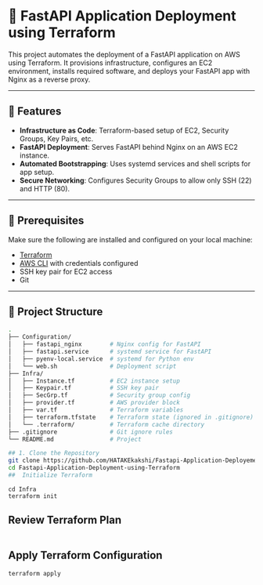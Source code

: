 # 🚀 FastAPI Application Deployment using Terraform

This project automates the deployment of a FastAPI application on AWS using Terraform. It provisions infrastructure, configures an EC2 environment, installs required software, and deploys your FastAPI app with Nginx as a reverse proxy.

---

## 🌟 Features

- **Infrastructure as Code**: Terraform-based setup of EC2, Security Groups, Key Pairs, etc.
- **FastAPI Deployment**: Serves FastAPI behind Nginx on an AWS EC2 instance.
- **Automated Bootstrapping**: Uses systemd services and shell scripts for app setup.
- **Secure Networking**: Configures Security Groups to allow only SSH (22) and HTTP (80).

---

## 🔧 Prerequisites

Make sure the following are installed and configured on your local machine:

- [Terraform](https://developer.hashicorp.com/terraform/downloads)
- [AWS CLI](https://docs.aws.amazon.com/cli/latest/userguide/install-cliv2.html) with credentials configured
- SSH key pair for EC2 access
- Git

---

## 📁 Project Structure

```bash
.
├── Configuration/
│   ├── fastapi_nginx        # Nginx config for FastAPI
│   ├── fastapi.service      # systemd service for FastAPI
│   ├── pyenv-local.service  # systemd for Python env
│   └── web.sh               # Deployment script
├── Infra/
│   ├── Instance.tf          # EC2 instance setup
│   ├── Keypair.tf           # SSH key pair
│   ├── SecGrp.tf            # Security group config
│   ├── provider.tf          # AWS provider block
│   ├── var.tf               # Terraform variables
│   ├── terraform.tfstate    # Terraform state (ignored in .gitignore)
│   └── .terraform/          # Terraform cache directory
├── .gitignore               # Git ignore rules
└── README.md                # Project 

## 1. Clone the Repository
git clone https://github.com/HATAKEkakshi/Fastapi-Application-Deployement-using-Terraform.git
cd Fastapi-Application-Deployment-using-Terraform
##  Initialize Terraform
```
```
cd Infra
terraform init
```

## Review Terraform Plan
```terraform plan
```
## Apply Terraform Configuration
```
terraform apply
````

